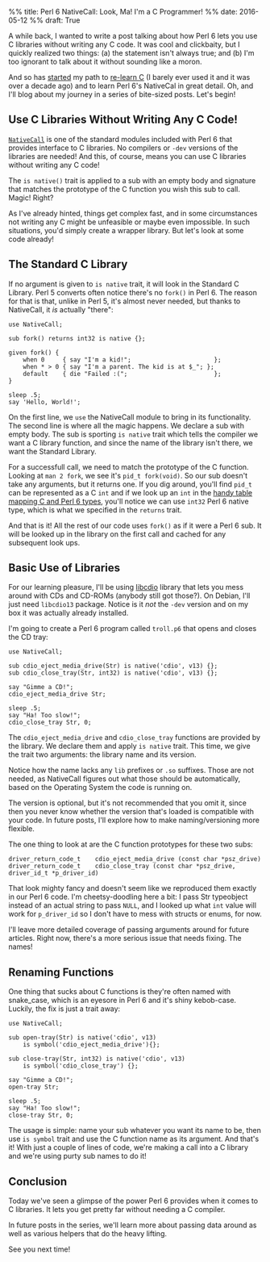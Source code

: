 %% title: Perl 6 NativeCall: Look, Ma! I'm a C Programmer!
%% date: 2016-05-12
%% draft: True

A while back, I wanted to write a post talking about how Perl 6 lets you use
C libraries without writing any C code. It was cool and clickbaity, but I quickly realized two things: (a) the statement isn't always true; and (b) I'm too ignorant to talk about it without sounding like a moron.

And so has [started](http://learnxinyminutes.com/docs/c/) my
path to [re-learn C](http://www.amazon.com/Programming-Language-Brian-W-Kernighan/dp/0131103628)
(I barely ever used it and it was over a decade ago) and to learn Perl 6's NativeCal in great detail. Oh, and I'll blog about my journey in a series of bite-sized posts. Let's begin!

## Use C Libraries Without Writing Any C Code!

[`NativeCall`](http://docs.perl6.org/language/nativecall) is one of the
standard modules included with Perl 6 that provides interface to C libraries.
No compilers or `-dev` versions of the libraries are needed! And this, of
course, means you can use C libraries without writing any C code!

The `is native()` trait is applied to a sub with an empty body and signature
that matches the prototype of the C function you wish this sub to call.
Magic! Right?

As I've already hinted, things get complex fast, and in some circumstances
not writing any C might be unfeasible or maybe even impossible. In such
situations, you'd simply create a wrapper library. But let's look at some code
already!

## The Standard C Library

If no argument is given to `is native` trait, it will look in the Standard
C Library. Perl 5 converts often notice there's no `fork()` in Perl 6. The
reason for that is that, unlike in Perl 5, it's almost never needed, but
thanks to NativeCall, it *is* actually "there":

    use NativeCall;

    sub fork() returns int32 is native {};

    given fork() {
        when 0     { say "I'm a kid!";                       };
        when * > 0 { say "I'm a parent. The kid is at $_"; };
        default    { die "Failed :(";                        };
    }

    sleep .5;
    say 'Hello, World!';

On the first line, we `use` the NativeCall module to bring in its
functionality. The second line is where all the magic happens. We declare
a sub with empty body. The sub is sporting `is native` trait which tells the
compiler we want a C library function, and since the name of the library
isn't there, we want the Standard Library.

For a successfull call, we need to match the prototype of the C function.
Looking at `man 2 fork`, we see it's `pid_t fork(void)`. So our sub
doesn't take any arguments, but it returns one. If you dig around, you'll
find `pid_t` can be represented as a C `int` and if we look up an `int`
in the [handy table mapping C and Perl 6 types](http://docs.perl6.org/language/nativecall#Passing_and_Returning_Values), you'll notice we can use
`int32` Perl 6 native type, which is what we specified in the `returns` trait.

And that is it! All the rest of our code uses `fork()` as if it were a Perl 6
sub. It will be looked up in the library on the first call and cached for any subsequent look ups.

## Basic Use of Libraries

For our learning pleasure, I'll be using
[libcdio](http://www.gnu.org/software/libcdio/) library that lets you
mess around with CDs and CD-ROMs (anybody still got those?). On Debian,
I'll just need `libcdio13` package. Notice is it *not* the `-dev` version and
on my box it was actually already installed.

I'm going to
create a Perl 6 program called `troll.p6` that opens and closes the CD tray:

    use NativeCall;

    sub cdio_eject_media_drive(Str) is native('cdio', v13) {};
    sub cdio_close_tray(Str, int32) is native('cdio', v13) {};

    say "Gimme a CD!";
    cdio_eject_media_drive Str;

    sleep .5;
    say "Ha! Too slow!";
    cdio_close_tray Str, 0;

The `cdio_eject_media_drive` and `cdio_close_tray` functions are provided
by the library. We declare them and apply `is native` trait. This time, we
give the trait two arguments: the library name and its version.

Notice how
the name lacks any `lib` prefixes or `.so` suffixes. Those are not needed, as
NativeCall figures out what those should be automatically, based on the
Operating System the code is running on.

The version is optional, but it's not recommended that you omit it, since
then you never know whether the version that's loaded is compatible with your
code. In future posts, I'll explore how to make naming/versioning more
flexible.

The one thing to look at are the C function prototypes for these two subs:

    driver_return_code_t    cdio_eject_media_drive (const char *psz_drive)
    driver_return_code_t    cdio_close_tray (const char *psz_drive, driver_id_t *p_driver_id)

That look mighty fancy and doesn't seem like we reproduced them exactly in our
Perl 6 code. I'm cheetsy-doodling here a bit: I pass Str typeobject instead
of an actual string to pass `NULL`, and I looked up what `int` value will
work for `p_driver_id` so I don't have to mess with structs or enums, for now.

I'll leave more detailed coverage of passing arguments around for future articles. Right now, there's a more serious issue that needs fixing. The names!

## Renaming Functions

One thing that sucks about C functions is they're often named with
snake_case, which is an eyesore in Perl 6 and it's shiny kebob-case.
Luckily, the fix is just a trait away:

    use NativeCall;

    sub open-tray(Str) is native('cdio', v13)
        is symbol('cdio_eject_media_drive'){};

    sub close-tray(Str, int32) is native('cdio', v13)
        is symbol('cdio_close_tray') {};

    say "Gimme a CD!";
    open-tray Str;

    sleep .5;
    say "Ha! Too slow!";
    close-tray Str, 0;

The usage is simple: name your sub whatever you want its name to be, then
use `is symbol` trait and use the C function name as its argument. And that's
it! With just a couple of lines of code, we're making a call into a C library
and we're using purty sub names to do it!

## Conclusion

Today we've seen a glimpse of the power Perl 6 provides when it comes to
C libraries. It lets you get pretty far without needing a C compiler.

In future posts in the series, we'll learn more about passing data around
as well as various helpers that do the heavy lifting.

See you next time!

